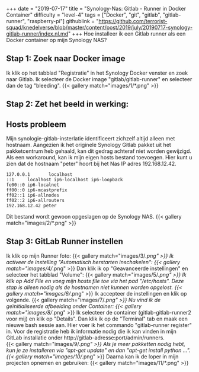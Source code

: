 +++
date = "2019-07-17"
title = "Synology-Nas: Gitlab - Runner in Docker Container"
difficulty = "level-4"
tags = ["Docker", "git", "gitlab", "gitlab-runner", "raspberry-pi"]
githublink = "https://github.com/terrorist-squad/knedelverse/blob/master/content/post/2019/july/20190717-synology-gitlab-runner/index.nl.md"
+++
Hoe installeer ik een Gitlab runner als een Docker container op mijn Synology NAS?
## Stap 1: Zoek naar Docker image
Ik klik op het tabblad "Registratie" in het Synology Docker venster en zoek naar Gitlab. Ik selecteer de Docker image "gitlab/gitlab-runner" en selecteer dan de tag "bleeding".
{{< gallery match="images/1/*.png" >}}

## Stap 2: Zet het beeld in werking:

##  Hosts probleem
Mijn synologie-gitlab-insterlatie identificeert zichzelf altijd alleen met hostnaam. Aangezien ik het originele Synology Gitlab pakket uit het pakketcentrum heb gehaald, kan dit gedrag achteraf niet worden gewijzigd.  Als een workaround, kan ik mijn eigen hosts bestand toevoegen. Hier kunt u zien dat de hostnaam "peter" hoort bij het Nas IP adres 192.168.12.42.
```
127.0.0.1       localhost                                                       
::1     localhost ip6-localhost ip6-loopback                                    
fe00::0 ip6-localnet                                                            
ff00::0 ip6-mcastprefix                                                         
ff02::1 ip6-allnodes                                                            
ff02::2 ip6-allrouters               
192.168.12.42 peter

```
Dit bestand wordt gewoon opgeslagen op de Synology NAS.
{{< gallery match="images/2/*.png" >}}

## Stap 3: GitLab Runner instellen
Ik klik op mijn Runner foto:
{{< gallery match="images/3/*.png" >}}
Ik activeer de instelling "Automatisch herstarten inschakelen":
{{< gallery match="images/4/*.png" >}}
Dan klik ik op "Geavanceerde instellingen" en selecteer het tabblad "Volume":
{{< gallery match="images/5/*.png" >}}
Ik klik op Add File en voeg mijn hosts file toe via het pad "/etc/hosts". Deze stap is alleen nodig als de hostnamen niet kunnen worden opgelost.
{{< gallery match="images/6/*.png" >}}
Ik accepteer de instellingen en klik op volgende.
{{< gallery match="images/7/*.png" >}}
Nu vind ik de geïnitialiseerde afbeelding onder Container:
{{< gallery match="images/8/*.png" >}}
Ik selecteer de container (gitlab-gitlab-runner2 voor mij) en klik op "Details". Dan klik ik op de "Terminal" tab en maak een nieuwe bash sessie aan. Hier voer ik het commando "gitlab-runner register" in. Voor de registratie heb ik informatie nodig die ik kan vinden in mijn GitLab installatie onder http://gitlab-adresse:port/admin/runners.   
{{< gallery match="images/9/*.png" >}}
Als je meer pakketten nodig hebt, kun je ze installeren via "apt-get update" en dan "apt-get install python ...".
{{< gallery match="images/10/*.png" >}}
Daarna kan ik de loper in mijn projecten opnemen en gebruiken:
{{< gallery match="images/11/*.png" >}}
